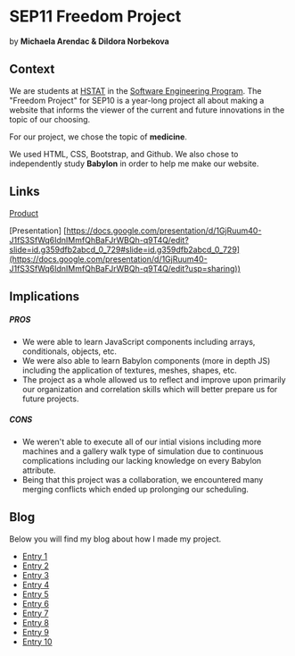 # SEP11 Freedom Project
by **Michaela Arendac & Dildora Norbekova**

## Context
We are students at [HSTAT](https://www.hstat.org/) in the [Software Engineering Program](https://hstatsep.github.io/). The "Freedom Project" for SEP10 is a year-long project all about making a website that informs the viewer of the current and future innovations in the topic of our choosing.

For our project, we chose the topic of **medicine**. 

We used HTML, CSS, Bootstrap, and Github. We also chose to independently study **Babylon** in order to help me make our website.

## Links

[Product](https://dildoran2195.github.io/medicalproject/)

[Presentation] [https://docs.google.com/presentation/d/1GjRuum40-J1fS3SfWq6IdnIMmfQhBaFJrWBQh-q9T4Q/edit?slide=id.g359dfb2abcd_0_729#slide=id.g359dfb2abcd_0_729](https://docs.google.com/presentation/d/1GjRuum40-J1fS3SfWq6IdnIMmfQhBaFJrWBQh-q9T4Q/edit?usp=sharing))

## Implications
##### PROS
* We were able to learn JavaScript components including arrays, conditionals, objects, etc.
* We were also able to learn Babylon components (more in depth JS) including the application of textures, meshes, shapes, etc.
* The project as a whole allowed us to reflect and improve upon primarily our organization and correlation skills which will better prepare us for future projects.   
##### CONS
* We weren't able to execute all of our intial visions including more machines and a gallery walk type of simulation due to continuous complications including our lacking knowledge on every Babylon attribute.
* Being that this project was a collaboration, we encountered many merging conflicts which ended up prolonging our scheduling. 


## Blog
Below you will find my blog about how I made my project.

* [Entry 1](blog/entry01.md)
* [Entry 2](blog/entry02.md)
* [Entry 3](blog/entry03.md)
* [Entry 4](blog/entry04.md)
* [Entry 5](blog/entry05.md)
* [Entry 6](blog/entry06.md)
* [Entry 7](blog/entry07.md)
* [Entry 8](blog/entry08.md)
* [Entry 9](blog/entry09.md)
* [Entry 10](blog/entry10.md)
